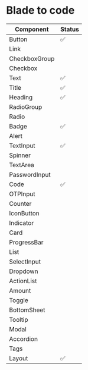 # Blade to code

| Component     | Status |
| ------------- | ------ |
| Button        | ✅     |
| Link          |        |
| CheckboxGroup |        |
| Checkbox      |        |
| Text          | ✅     |
| Title         | ✅     |
| Heading       | ✅     |
| RadioGroup    |        |
| Radio         |        |
| Badge         | ✅     |
| Alert         |        |
| TextInput     | ✅     |
| Spinner       |        |
| TextArea      |        |
| PasswordInput |        |
| Code          | ✅     |
| OTPInput      |        |
| Counter       |        |
| IconButton    |        |
| Indicator     |        |
| Card          |        |
| ProgressBar   |        |
| List          |        |
| SelectInput   |        |
| Dropdown      |        |
| ActionList    |        |
| Amount        |        |
| Toggle        |        |
| BottomSheet   |        |
| Tooltip       |        |
| Modal         |        |
| Accordion     |        |
| Tags          |        |
| Layout        | ✅     |

